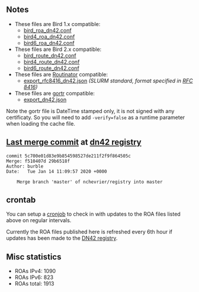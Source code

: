 ## Notes

- These files are Bird 1.x compatible:
  - [bird_roa_dn42.conf](bird_roa_dn42.conf)
  - [bird4_roa_dn42.conf](bird4_roa_dn42.conf)
  - [bird6_roa_dn42.conf](bird6_roa_dn42.conf)
- These files are Bird 2.x compatible:
  - [bird_route_dn42.conf](bird_route_dn42.conf)
  - [bird4_route_dn42.conf](bird4_route_dn42.conf)
  - [bird6_route_dn42.conf](bird6_route_dn42.conf)
- These files are [Routinator][2] compatible:
  - [export_rfc8416_dn42.json](export_rfc8416_dn42.json) _(SLURM standard, format specified in [RFC 8416][4])_
- These files are [gortr][3] compatible:
  - [export_dn42.json](export_dn42.json)

Note the gortr file is DateTime stamped only, it is not signed with any certificaty. So you will need to add
`-verify=false` as a runtime parameter when loading the cache file.

## [Last merge commit][0] at [dn42 registry][1]

```
commit 5c700e01d83e9b854598527de211f2f9f864505c
Merge: f510407d 29b6518f
Author: burble
Date:   Tue Jan 14 11:09:57 2020 +0000

    Merge branch 'master' of nchevrier/registry into master
```

## crontab

You can setup a [cronjob][5] to check in with updates to the ROA files listed
above on regular intervals.

Currently the ROA files published here is refreshed every 6th hour if
updates has been made to the [DN42 registry][1].

## Misc statistics

- ROAs IPv4:  1090
- ROAs IPv6:  823
- ROAs total: 1913

[0]: https://git.dn42.us/dn42/registry/commit/5c700e01d83e9b854598527de211f2f9f864505c
[1]: https://git.dn42.us/dn42/registry
[2]: https://github.com/NLnetLabs/routinator
[3]: https://github.com/cloudflare/gortr
[4]: https://tools.ietf.org/html/rfc8416
[5]: doc/crontab.md

